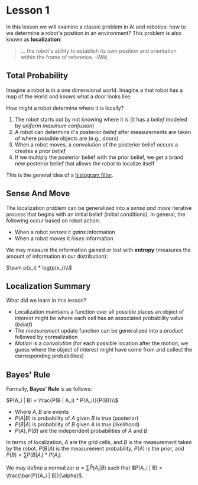 # Lesson 1

In this lesson we will examine a classic problem in AI and robotics: how to we determine a robot's position in an environment? This problem is also known as **localization**:

> ... the robot's ability to establish its own position and orientation within the frame of reference. -Wiki

## Total Probability

Imagine a robot is in a one dimensional world. Imagine a that robot has a map of the world and knows what a door looks like.

How might a robot determine where it is locally?

1. The robot starts out by not knowing where it is (it has a _belief_ modeled by _uniform maximum confusion_)
2. A robot can determine it's _posterior belief_ after measurements are taken of where possible objects are (e.g., doors)
3. When a robot moves, a _convolution_ of the posterior belief occurs a creates a _prior belief_
4. If we multiply the posterior belief with the prior belief, we get a brand new posterior belief that allows the robot to localize itself

This is the general idea of a [histogram filter](https://www.deepideas.net/robot-localization-histogram-filter/).

## Sense And Move

The localization problem can be generalized into a _sense and move_ iterative process that begins with an initial belief (initial conditions). In general, the following occur based on robot action:

- When a robot _senses_ it _gains_ information
- When a robot _moves_ it _loses_ information

We may measure the information gained or lost with **entropy** (measures the amount of information in our distribution):

$\sum p(x_i) * log(p(x_i)\\$

## Localization Summary

What did we learn in this lesson?

- Localization maintains a function over all possible places an object of interest might be where each cell has an associated probability value (_belief_)
- The _measurement_ update function can be generalized into a _product_ followed by normalization
- _Motion_ is a _convolution_ (for each possible location after the motion, we guess where the object of interest might have come from and collect the corresponding probabilities)

## Bayes' Rule

Formally, **Bayes' Rule** is as follows:

$P(A_i | B) = \frac{P(B | A_i) * P(A_i)}{P(B)}\\$

- Where $A, B$ are events
- $P(A | B)$ is probability of $A$ given $B$ is true (posterior)
- $P(B | A)$ is probability of $B$ given $A$ is true (likelihood)
- $P(A), P(B)$ are the independent probabilities of $A$ and $B$

In terms of localization, $A$ are the grid cells, and $B$ is the measurement taken by the robot. $P(B | A)$ is the measurement probability, $P(A)$ is the prior, and $P(B) = \sum P(B | A_i) * P(A_i)$.

We may define a normalizer $\alpha = \sum \bar{P}(A_i | B)$ such that $P(A_i | B) = \frac{\bar{P}(A_i | B)}{\alpha}$.
